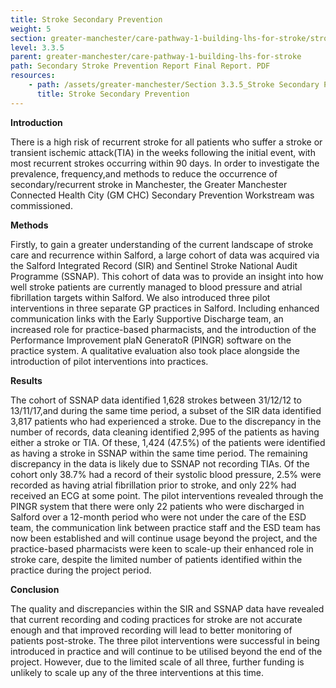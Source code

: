 ```yaml
---
title: Stroke Secondary Prevention
weight: 5
section: greater-manchester/care-pathway-1-building-lhs-for-stroke/stroke-secondary-prevention
level: 3.3.5
parent: greater-manchester/care-pathway-1-building-lhs-for-stroke
path: Secondary Stroke Prevention Report Final Report. PDF
resources: 
    - path: /assets/greater-manchester/Section 3.3.5_Stroke Secondary Prevention Report Final Report.pdf
      title: Stroke Secondary Prevention
---
```


**Introduction**

There	is a high risk of recurrent stroke	for all patients who	suffer	a stroke or transient ischemic attack(TIA) in the weeks following the	initial event, with most recurrent	strokes occurring within 90	days.	In order to investigate the	prevalence, frequency,and methods to reduce the occurrence of secondary/recurrent stroke in Manchester, the Greater Manchester Connected Health City (GM CHC) Secondary	Prevention Workstream was commissioned.	

**Methods**	

Firstly, to gain a greater understanding of the current	landscape of stroke care and recurrence within Salford,	a large cohort of	data was acquired via the Salford Integrated Record (SIR) and Sentinel Stroke National Audit Programme (SSNAP).	This cohort of	data was to provide an insight into how well stroke patients are currently managed to blood pressure and	atrial	fibrillation targets	within	Salford.  We also introduced three	pilot	interventions	in three separate GP	practices in Salford. Including enhanced communication links with the	Early Supportive Discharge team, an increased role for practice-based	pharmacists, and the	introduction of the Performance Improvement plaN GeneratoR (PINGR) software on the practice system. A qualitative evaluation also took place alongside the introduction of pilot interventions into	practices.	

**Results**	

The cohort of	SSNAP data identified 1,628	strokes between 31/12/12 to 13/11/17,and during the same time period,	a subset of the SIR data identified 3,817 patients who had experienced a stroke.  Due to the discrepancy in the number of records, data cleaning identified 2,995 of the patients as having either a stroke or TIA. Of these, 1,424 (47.5%) of the patients	were identified as having a stroke in SSNAP within the same time period. The	remaining discrepancy in the data is likely due to SSNAP not recording TIAs.	Of the	cohort	only 38.7% had a record of their systolic blood pressure, 2.5% were recorded as having atrial fibrillation prior to stroke, and only	22% had received an ECG at some point. The pilot interventions revealed through the PINGR system that there were only 22 patients who were	discharged in Salford over a 12-month period who	were not under the care of the ESD	team, the communication link between practice staff and the ESD team has now been established and	will continue usage beyond the project, and the practice-based	pharmacists were keen to scale-up their enhanced	role in stroke care, despite the limited number of patients identified within the practice	during	the project	period.

**Conclusion**	

The quality and discrepancies within the SIR and	SSNAP data have revealed that current recording and coding practices for stroke are	not accurate enough and that improved recording will lead to better monitoring of patients	post-stroke.	The three pilot interventions were	successful in	being introduced in practice and will continue to be utilised beyond the end	of the	project. However, due to the limited scale of all three, further funding is unlikely to scale up any of the three interventions at this time.	
	
